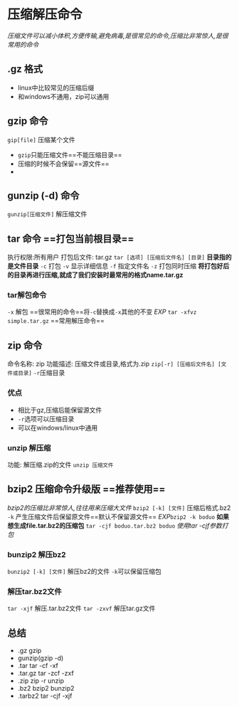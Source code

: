 # 压缩解压命令


_压缩文件可以减小体积,方便传输,避免病毒,是很常见的命令,压缩比非常惊人,是很常用的命令_

## .gz 格式
* linux中比较常见的压缩后缀
* 和windows不通用，zip可以通用

## gzip 命令
`gip[file]` 压缩某个文件
* `gzip`只能压缩文件==不能压缩目录==
* 压缩的时候不会保留==源文件==
* 

## gunzip (-d) 命令
`gunzip[压缩文件]` 解压缩文件

## tar 命令 ==打包当前根目录==

执行权限:所有用户
打包后文件: tar.gz
`tar [选项] [压缩后文件名] [目录]` **目录指的是文件目录**
`-c` 打包
`-v` 显示详细信息
`-f` 指定文件名
`-z` 打包同时压缩 
**将打包好后的目录再进行压缩,就成了我们安装时最常用的格式name.tar.gz**
### tar解包命令
`-x` 解包 ==很常用的命令==将`-c`替换成`-x`其他的不变
_EXP_ `tar -xfvz simple.tar.gz` ==常用解压命令==

##  zip 命令
命令名称: zip
功能描述: 压缩文件或目录,格式为.zip
`zip[-r] [压缩后文件名] [文件或目录]`
`-r`压缩目录
### 优点
* 相比于gz,压缩后能保留源文件
* `-r`选项可以压缩目录
* 可以在windows/linux中通用


### unzip 解压缩
功能: 解压缩.zip的文件
`unzip 压缩文件`

## bzip2 压缩命令升级版  ==推荐使用==
_bzip2的压缩比非常惊人,往往用来压缩大文件_
`bzip2 [-k] [文件]` 压缩后格式.bz2
`-k` 产生压缩文件后保留原文件==默认不保留源文件==
_EXP_`bzip2 -k boduo`
 **如果想生成file.tar.bz2的压缩包** `tar -cjf boduo.tar.bz2 boduo` _使用tar -cjf参数打包_
### bunzip2 解压bz2
`bunzip2 [-k] [文件]` 解压bz2的文件
`-k`可以保留压缩包

### 解压tar.bz2文件
`tar -xjf` 解压.tar.bz2文件
`tar -zxvf` 解压tar.gz文件

## 总结
*  .gz gzip
*  gunzip(gzip -d)
* .tar tar -cf  -xf
* .tar.gz  tar -zcf  -zxf
* .zip  zip -r unzip
* .bz2  bzip2  bunzip2
* .tarbz2  tar -cjf  -xjf
